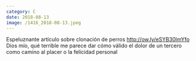 ```yaml
--- 
category: C 
date: 2018-08-13 
image: /1416_2018-08-13.jpeg 
--- 
```


Espeluznante artículo sobre clonación de perros http://ow.ly/eSYB30lmYfo <br>Dios mío, qué terrible me parece dar cómo válido el dolor de un tercero como camino al placer o la felicidad personal